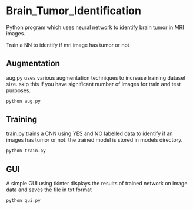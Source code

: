 # Brain_Tumor_Identification
Python program which uses neural network to identify brain tumor in MRI images.

Train a NN to identify if mri image has tumor or not
## Augmentation
aug.py uses various augmentation techniques to increase training dataset size. skip this if you have significant number of images for train and test purposes.

```bash
python aug.py
```

## Training
train.py trains a CNN using YES and NO labelled data to identify if an images has tumor or not.
the trained model is stored in models directory.
```python
python train.py
```

## GUI
A simple GUI using tkinter displays the results of trained network on image data and saves the file in txt format
```python
python gui.py
```
